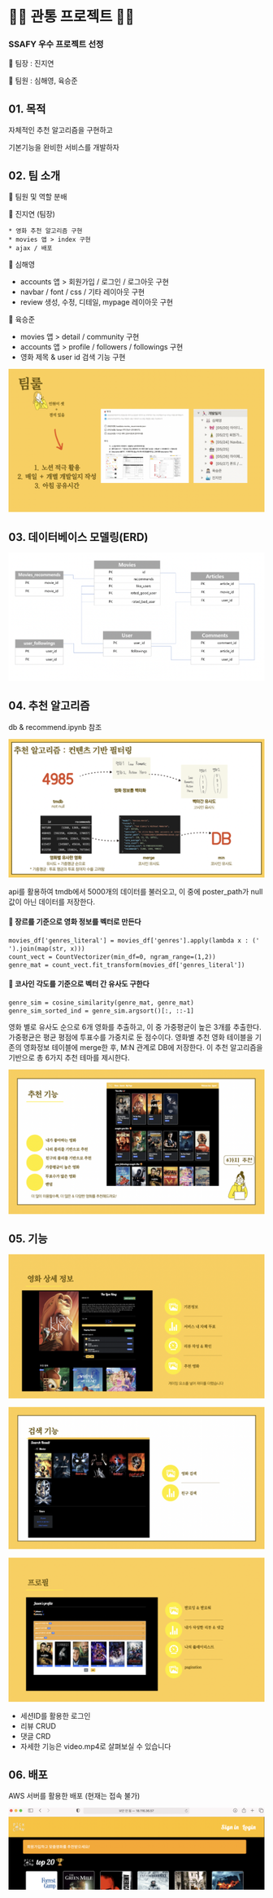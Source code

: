 # 👩‍💻 관통 프로젝트 👨‍💻

### SSAFY 우수 프로젝트 선정

👼 팀장 : 진지연

👶 팀원 : 심해영, 육승준





## 01. 목적

자체적인 추천 알고리즘을 구현하고

기본기능을 완비한 서비스를 개발하자





## 02. 팀 소개

🍟 팀원 및 역할 분배

🍊 진지연 (팀장)

	* 영화 추천 알고리즘 구현
	* movies 앱 > index 구현
	* ajax / 배포

🍍 심해영

* accounts 앱 > 회원가입 / 로그인 / 로그아웃 구현
* navbar / font / css / 기타 레이아웃 구현
* review 생성, 수정, 디테일,  mypage 레이아웃 구현


🥑 육승준

* movies 앱 > detail / community 구현
* accounts 앱 > profile / followers / followings 구현
* 영화 제목 & user id 검색 기능 구현

![팀룰](README.assets/팀룰.png)





## 03. 데이터베이스 모델링(ERD)

![ERD](README.assets/ERD.png)



## 04. 추천 알고리즘

db & recommend.ipynb 참조

![추천알고리즘](README.assets/추천알고리즘.png)


api를  활용하여 tmdb에서 5000개의 데이터를 불러오고, 이 중에 poster_path가 null값이 아닌 데이터를 저장한다. 

#### 🌵 장르를 기준으로 영화 정보를 벡터로 만든다

```
movies_df['genres_literal'] = movies_df['genres'].apply(lambda x : (' ').join(map(str, x)))
count_vect = CountVectorizer(min_df=0, ngram_range=(1,2))
genre_mat = count_vect.fit_transform(movies_df['genres_literal'])
```

#### 🌵 코사인 각도를 기준으로 벡터 간 유사도 구한다

```
genre_sim = cosine_similarity(genre_mat, genre_mat)
genre_sim_sorted_ind = genre_sim.argsort()[:, ::-1]
```

영화 별로 유사도 순으로 6개 영화를 추출하고, 이 중 가중평균이 높은 3개를 추출한다. 가중평균은 평균 평점에 투표수를 가중치로 둔 점수이다. 영화별 추천 영화 테이블을 기존의 영화정보 테이블에 merge한 후, M:N 관계로 DB에 저장한다. 이 추천 알고리즘을 기반으로 총 6가지 추천 테마를 제시한다.

![추천알고리즘](README.assets/추천기능.png)





## 05. 기능

![상세정보](README.assets/상세정보.png)

![검색기능](README.assets/검색기능.png)

![프로필기능](README.assets/프로필.png)

- 세션ID를 활용한 로그인
- 리뷰 CRUD
- 댓글 CRD
- 자세한 기능은 video.mp4로 살펴보실 수 있습니다



## 06. 배포

AWS 서버를 활용한 배포 (현재는 접속 불가)

![배포](README.assets/배포.png)